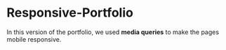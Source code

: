 # Responsive-Portfolio

In this version of the portfolio, we used **media queries** to make the pages mobile responsive.
